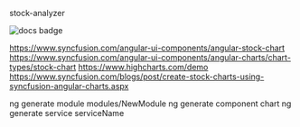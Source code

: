 stock-analyzer

![docs badge](https://readthedocs.org/projects/angular-folder-structure/badge/?version=latest)

https://www.syncfusion.com/angular-ui-components/angular-stock-chart
https://www.syncfusion.com/angular-ui-components/angular-charts/chart-types/stock-chart
https://www.highcharts.com/demo
https://www.syncfusion.com/blogs/post/create-stock-charts-using-syncfusion-angular-charts.aspx


ng generate module modules/NewModule
ng generate component chart
ng generate service serviceName
